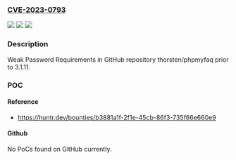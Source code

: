 ### [CVE-2023-0793](https://cve.mitre.org/cgi-bin/cvename.cgi?name=CVE-2023-0793)
![](https://img.shields.io/static/v1?label=Product&message=thorsten%2Fphpmyfaq&color=blue)
![](https://img.shields.io/static/v1?label=Version&message=%3C%203.1.11%20&color=brighgreen)
![](https://img.shields.io/static/v1?label=Vulnerability&message=CWE-521%20Weak%20Password%20Requirements&color=brighgreen)

### Description

Weak Password Requirements in GitHub repository thorsten/phpmyfaq prior to 3.1.11.

### POC

#### Reference
- https://huntr.dev/bounties/b3881a1f-2f1e-45cb-86f3-735f66e660e9

#### Github
No PoCs found on GitHub currently.

